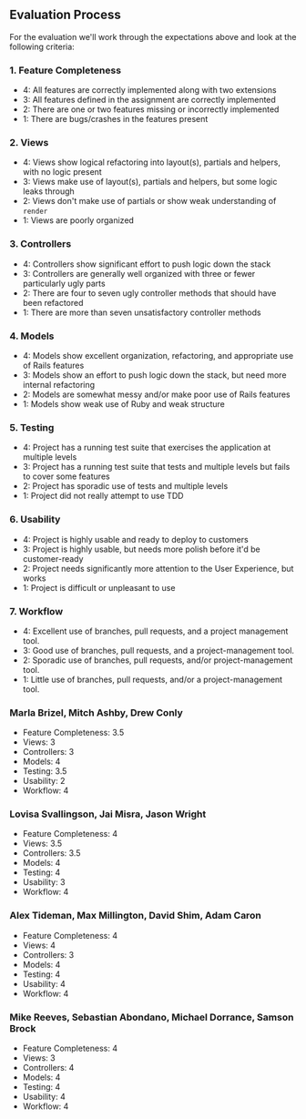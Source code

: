 ## Evaluation Process

For the evaluation we'll work through the expectations above and look at the
following criteria:

### 1. Feature Completeness

* 4: All features are correctly implemented along with two extensions
* 3: All features defined in the assignment are correctly implemented
* 2: There are one or two features missing or incorrectly implemented
* 1: There are bugs/crashes in the features present

### 2. Views

* 4: Views show logical refactoring into layout(s), partials and helpers, with no logic present
* 3: Views make use of layout(s), partials and helpers, but some logic leaks through
* 2: Views don't make use of partials or show weak understanding of `render`
* 1: Views are poorly organized

### 3. Controllers

* 4: Controllers show significant effort to push logic down the stack
* 3: Controllers are generally well organized with three or fewer particularly ugly parts
* 2: There are four to seven ugly controller methods that should have been refactored
* 1: There are more than seven unsatisfactory controller methods

### 4. Models

* 4: Models show excellent organization, refactoring, and appropriate use of Rails features
* 3: Models show an effort to push logic down the stack, but need more internal refactoring
* 2: Models are somewhat messy and/or make poor use of Rails features
* 1: Models show weak use of Ruby and weak structure

### 5. Testing

* 4: Project has a running test suite that exercises the application at multiple levels
* 3: Project has a running test suite that tests and multiple levels but fails to cover some features
* 2: Project has sporadic use of tests and multiple levels
* 1: Project did not really attempt to use TDD

### 6. Usability

* 4: Project is highly usable and ready to deploy to customers
* 3: Project is highly usable, but needs more polish before it'd be customer-ready
* 2: Project needs significantly more attention to the User Experience, but works
* 1: Project is difficult or unpleasant to use

### 7. Workflow

* 4: Excellent use of branches, pull requests, and a project management tool.
* 3: Good use of branches, pull requests, and a project-management tool.
* 2: Sporadic use of branches, pull requests, and/or project-management tool.
* 1: Little use of branches, pull requests, and/or a project-management tool.


### Marla Brizel, Mitch Ashby, Drew Conly

* Feature Completeness: 3.5
* Views: 3
* Controllers: 3
* Models: 4
* Testing: 3.5
* Usability: 2
* Workflow: 4

### Lovisa Svallingson, Jai Misra, Jason Wright

* Feature Completeness: 4
* Views: 3.5
* Controllers: 3.5
* Models: 4
* Testing: 4
* Usability: 3
* Workflow: 4

### Alex Tideman, Max Millington, David Shim, Adam Caron

* Feature Completeness: 4
* Views: 4
* Controllers: 3
* Models: 4
* Testing: 4
* Usability: 4
* Workflow: 4

### Mike Reeves, Sebastian Abondano, Michael Dorrance, Samson Brock

* Feature Completeness: 4
* Views: 3
* Controllers: 4
* Models: 4
* Testing: 4
* Usability: 4
* Workflow: 4
